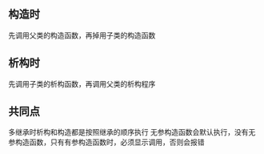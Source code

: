 
## 构造时

先调用父类的构造函数，再掉用子类的构造函数

## 析构时

先调用子类的析构函数，再调用父类的析构程序

## 共同点

多继承时析构和构造都是按照继承的顺序执行
无参构造函数会默认执行，没有无参构造函数，只有有参构造函数时，必须显示调用，否则会报错
